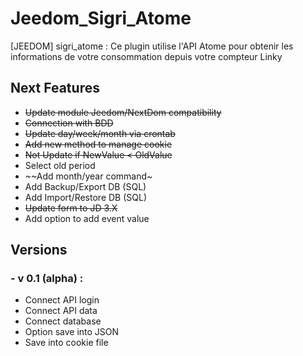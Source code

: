 # Jeedom_Sigri_Atome
[JEEDOM] sigri_atome : Ce plugin utilise l'API Atome pour obtenir les informations de votre consommation depuis votre compteur Linky 

## Next Features
- ~~Update module Jeedom/NextDom compatibility~~
- ~~Connection with BDD~~
- ~~Update day/week/month via crontab~~
- ~~Add new method to manage cookie~~
- ~~Not Update if NewValue < OldValue~~
- Select old period
- ~~Add month/year command~
- Add Backup/Export DB (SQL)
- Add Import/Restore DB (SQL)
- ~~Update form to JD 3.X~~
- Add option to add event value

## Versions

### - v 0.1 (alpha) :
- Connect API login
- Connect API data
- Connect database
- Option save into JSON
- Save into cookie file
